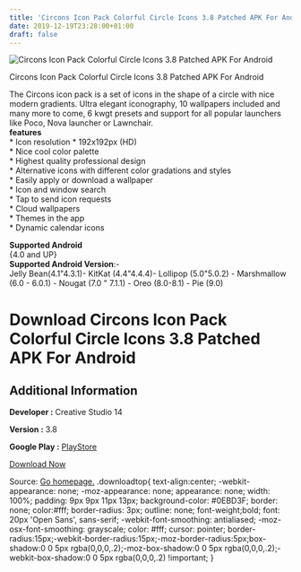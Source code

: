 ```yaml
---
title: 'Circons Icon Pack Colorful Circle Icons 3.8 Patched APK For Android'
date: 2019-12-19T23:28:00+01:00
draft: false
---
```


![Circons Icon Pack Colorful Circle Icons 3.8 Patched APK For Android](https://i0.wp.com/apkhome.net/wp-content/uploads/2019/12/Circons-Icon-Pack-Colorful-Circle-Icons-3.8-Patched.png "Circons Icon Pack Colorful Circle Icons 3.8 Patched APK For Android")

  

Circons Icon Pack Colorful Circle Icons 3.8 Patched APK For Android

The Circons icon pack is a set of icons in the shape of a circle with nice modern gradients. Ultra elegant iconography, 10 wallpapers included and many more to come, 6 kwgt presets and support for all popular launchers like Poco, Nova launcher or Lawnchair.  
**features**  
\* Icon resolution \* 192x192px (HD)  
\* Nice cool color palette  
\* Highest quality professional design  
\* Alternative icons with different color gradations and styles  
\* Easily apply or download a wallpaper  
\* Icon and window search  
\* Tap to send icon requests  
\* Cloud wallpapers  
\* Themes in the app  
\* Dynamic calendar icons

**Supported Android**  
{4.0 and UP}  
**Supported Android Version**:-  
Jelly Bean(4.1"4.3.1)- KitKat (4.4"4.4.4)- Lollipop (5.0"5.0.2) - Marshmallow (6.0 - 6.0.1) - Nougat (7.0 " 7.1.1) - Oreo (8.0-8.1) - Pie (9.0)

Download Circons Icon Pack Colorful Circle Icons 3.8 Patched APK For Android
============================================================================

Additional Information
----------------------

**Developer :** Creative Studio 14

**Version :** 3.8

**Google Play :** [PlayStore](https://play.google.com/store/apps/details?id=studio14.application.circons)

  

[Download Now](https://store4app.co/post/circons-icon-pack-colorful-circle-icons-3-8-patched-apk-for-android_1576790255)

  
Source: [Go homepage.](https://store4app.co/post/circons-icon-pack-colorful-circle-icons-3-8-patched-apk-for-android_1576790255) .downloadtop{ text-align:center; -webkit-appearance: none; -moz-appearance: none; appearance: none; width: 100%; padding: 9px 9px 11px 13px; background-color: #0EBD3F; border: none; color:#fff; border-radius: 3px; outline: none; font-weight;bold; font: 20px 'Open Sans', sans-serif; -webkit-font-smoothing: antialiased; -moz-osx-font-smoothing: grayscale; color: #fff; cursor: pointer; border-radius:15px;-webkit-border-radius:15px;-moz-border-radius:5px;box-shadow:0 0 5px rgba(0,0,0,.2);-moz-box-shadow:0 0 5px rgba(0,0,0,.2);-webkit-box-shadow:0 0 5px rgba(0,0,0,.2) !important; }